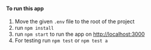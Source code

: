#### To run this app
                
1. Move the given `.env` file to the root of the project
2. run `npm install`
2. run `npm start` to run the app on [http://localhost:3000](http://localhost:3000)
3. For testing run `npm test` or `npm test a`